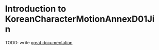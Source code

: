 # Introduction to KoreanCharacterMotionAnnexD01Jin

TODO: write [great documentation](http://jacobian.org/writing/what-to-write/)
